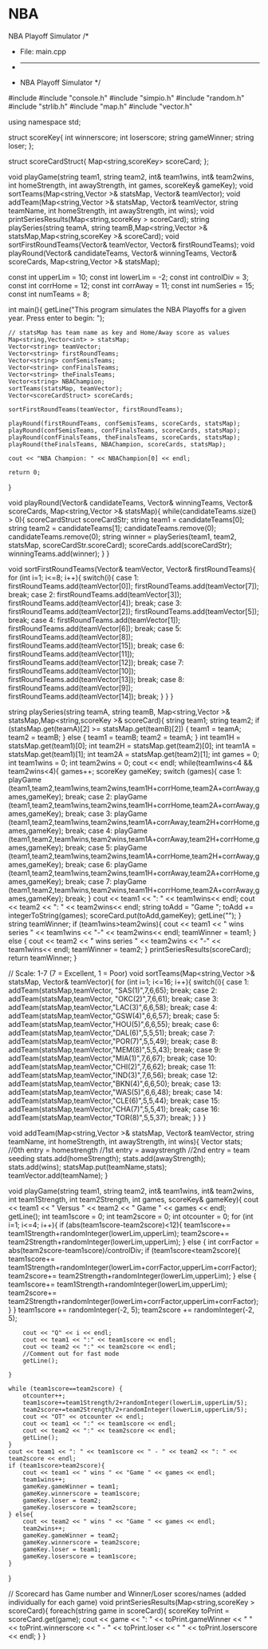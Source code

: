 NBA
===

NBA Playoff Simulator
/*
 * File: main.cpp
 * --------------
 * NBA Playoff Simulator
 */

#include <iostream>
#include "console.h"
#include "simpio.h"
#include "random.h"
#include "strlib.h"
#include "map.h"
#include "vector.h"

using namespace std;

struct scoreKey{
    int winnerscore;
    int loserscore;
    string gameWinner;
    string loser;
};

struct scoreCardStruct{
    Map<string,scoreKey> scoreCard;
};

void playGame(string team1, string team2, int& team1wins, int& team2wins, int homeStrength, int awayStrength, int games, scoreKey& gameKey);
void sortTeams(Map<string,Vector<int> >& statsMap, Vector<string>& teamVector);
void addTeam(Map<string,Vector<int> >& statsMap, Vector<string>& teamVector, string teamName, int homeStrength, int awayStrength, int wins);
void printSeriesResults(Map<string,scoreKey > scoreCard);
string playSeries(string teamA, string teamB,Map<string,Vector<int> >& statsMap,Map<string,scoreKey >& scoreCard);
void sortFirstRoundTeams(Vector<string>& teamVector, Vector<string>& firstRoundTeams);
void playRound(Vector<string>& candidateTeams, Vector<string>& winningTeams, Vector<scoreCardStruct>& scoreCards, Map<string,Vector<int> >& statsMap);

const int upperLim = 10;
const int lowerLim = -2;
const int controlDiv = 3;
const int corrHome = 12;
const int corrAway = 11;
const int numSeries = 15;
const int numTeams = 8;

int main(){
    getLine("This program simulates the NBA Playoffs for a given year. Press enter to begin: ");
        
    // statsMap has team name as key and Home/Away score as values
    Map<string,Vector<int> > statsMap;
    Vector<string> teamVector;
    Vector<string> firstRoundTeams;
    Vector<string> confSemisTeams;
    Vector<string> confFinalsTeams;
    Vector<string> theFinalsTeams;
    Vector<string> NBAChampion;
    sortTeams(statsMap, teamVector);
    Vector<scoreCardStruct> scoreCards;

    sortFirstRoundTeams(teamVector, firstRoundTeams);
    
    playRound(firstRoundTeams, confSemisTeams, scoreCards, statsMap);
    playRound(confSemisTeams, confFinalsTeams, scoreCards, statsMap);
    playRound(confFinalsTeams, theFinalsTeams, scoreCards, statsMap);
    playRound(theFinalsTeams, NBAChampion, scoreCards, statsMap);
    
    cout << "NBA Champion: " << NBAChampion[0] << endl;
    
    return 0;
}

void playRound(Vector<string>& candidateTeams, Vector<string>& winningTeams, Vector<scoreCardStruct>& scoreCards, Map<string,Vector<int> >& statsMap){
    while(candidateTeams.size() > 0){
        scoreCardStruct scoreCardStr;
        string team1 = candidateTeams[0];
        string team2 = candidateTeams[1];
        candidateTeams.remove(0);
        candidateTeams.remove(0);
        string winner = playSeries(team1, team2, statsMap, scoreCardStr.scoreCard);
        scoreCards.add(scoreCardStr);
        winningTeams.add(winner);
    }
}

void sortFirstRoundTeams(Vector<string>& teamVector, Vector<string>& firstRoundTeams){
    for (int i=1; i<=8; i++){
        switch(i){
            case 1:
                firstRoundTeams.add(teamVector[0]);
                firstRoundTeams.add(teamVector[7]);
                break;
            case 2:
                firstRoundTeams.add(teamVector[3]);
                firstRoundTeams.add(teamVector[4]);
                break;
            case 3:
                firstRoundTeams.add(teamVector[2]);
                firstRoundTeams.add(teamVector[5]);
                break;
            case 4:
                firstRoundTeams.add(teamVector[1]);
                firstRoundTeams.add(teamVector[6]);
                break;
            case 5:
                firstRoundTeams.add(teamVector[8]);
                firstRoundTeams.add(teamVector[15]);
                break;
            case 6:
                firstRoundTeams.add(teamVector[11]);
                firstRoundTeams.add(teamVector[12]);
                break;
            case 7:
                firstRoundTeams.add(teamVector[10]);
                firstRoundTeams.add(teamVector[13]);
                break;
            case 8:
                firstRoundTeams.add(teamVector[9]);
                firstRoundTeams.add(teamVector[14]);
                break;
        }
    }
}


string playSeries(string teamA, string teamB, Map<string,Vector<int> >& statsMap,Map<string,scoreKey >& scoreCard){
    string team1;
    string team2;
    if (statsMap.get(teamA)[2] >= statsMap.get(teamB)[2]) {
        team1 = teamA;
        team2 = teamB;
    } else {
        team1 = teamB;
        team2 = teamA;
    }
    int team1H = statsMap.get(team1)[0];
    int team2H = statsMap.get(team2)[0];
    int team1A = statsMap.get(team1)[1];
    int team2A = statsMap.get(team2)[1];
    int games = 0;
    int team1wins = 0;
    int team2wins = 0;
    cout << endl;
    while(team1wins<4 && team2wins<4){
        games++;
        scoreKey gameKey;
        switch (games){
            case 1: playGame (team1,team2,team1wins,team2wins,team1H+corrHome,team2A+corrAway,games,gameKey);
                break;
            case 2: playGame (team1,team2,team1wins,team2wins,team1H+corrHome,team2A+corrAway,games,gameKey);
                break;
            case 3: playGame (team1,team2,team1wins,team2wins,team1A+corrAway,team2H+corrHome,games,gameKey);
                break;
            case 4: playGame (team1,team2,team1wins,team2wins,team1A+corrAway,team2H+corrHome,games,gameKey);
                break;
            case 5: playGame (team1,team2,team1wins,team2wins,team1A+corrHome,team2H+corrAway,games,gameKey);
                break;
            case 6: playGame (team1,team2,team1wins,team2wins,team1H+corrAway,team2A+corrHome,games,gameKey);
                break;
            case 7: playGame (team1,team2,team1wins,team2wins,team1H+corrHome,team2A+corrAway,games,gameKey);
                break;
        }
        cout << team1 << ": " << team1wins<< endl;
        cout << team2 << ": " << team2wins<< endl;
        string toAdd = "Game ";
        toAdd += integerToString(games);
        scoreCard.put(toAdd,gameKey);
        getLine("");
    }
    string teamWinner;
    if (team1wins>team2wins){
        cout << team1 << " wins series " << team1wins << "-" << team2wins<< endl;
        teamWinner = team1;
    }
    else {
        cout << team2 << " wins series " << team2wins << "-" << team1wins<< endl;
        teamWinner = team2;
    }
    printSeriesResults(scoreCard);
    return teamWinner;
}

// Scale: 1-7 (7 = Excellent, 1 = Poor)
void sortTeams(Map<string,Vector<int> >& statsMap, Vector<string>& teamVector){
    for (int i=1; i<=16; i++){
        switch(i){
            case 1: addTeam(statsMap,teamVector, "SAS(1)",7,6,65);
                break;
            case 2: addTeam(statsMap,teamVector, "OKC(2)",7,6,61);
                break;
            case 3: addTeam(statsMap,teamVector,"LAC(3)",6,6,58);
                break;
            case 4: addTeam(statsMap,teamVector,"GSW(4)",6,6,57);
                break;
            case 5: addTeam(statsMap,teamVector,"HOU(5)",6,6,55);
                break;
            case 6: addTeam(statsMap,teamVector,"DAL(6)",5,5,51);
                break;
            case 7: addTeam(statsMap,teamVector,"POR(7)",5,5,49);
                break;
            case 8: addTeam(statsMap,teamVector,"MEM(8)",5,5,43);
                break;
            case 9: addTeam(statsMap,teamVector,"MIA(1)",7,6,67);
                break;
            case 10: addTeam(statsMap,teamVector,"CHI(2)",7,6,62);
                break;
            case 11: addTeam(statsMap,teamVector,"IND(3)",7,6,56);
                break;
            case 12: addTeam(statsMap,teamVector,"BKN(4)",6,6,50);
                break;
            case 13: addTeam(statsMap,teamVector,"WAS(5)",6,6,48);
                break;
            case 14: addTeam(statsMap,teamVector,"CLE(6)",5,5,44);
                break;
            case 15: addTeam(statsMap,teamVector,"CHA(7)",5,5,41);
                break;
            case 16: addTeam(statsMap,teamVector,"TOR(8)",5,5,37);
                break;
        }
    }
}

void addTeam(Map<string,Vector<int> >& statsMap, Vector<string>& teamVector, string teamName, int homeStrength, int awayStrength, int wins){
    Vector<int> stats;
    //0th entry = homestrength
    //1st entry = awaystrength
    //2nd entry = team seeding
    stats.add(homeStrength);
    stats.add(awayStrength);
    stats.add(wins);
    statsMap.put(teamName,stats);
    teamVector.add(teamName);
}

void playGame(string team1, string team2, int& team1wins, int& team2wins, int team1Strength, int team2Strength, int games, scoreKey& gameKey){
    cout << team1 << " Versus " << team2 << " Game " << games << endl;
    getLine();
    int team1score = 0;
    int team2score = 0;
    int otcounter = 0;
    for (int i=1; i<=4; i++){
        if (abs(team1score-team2score)<12){
            team1score+= team1Strength+randomInteger(lowerLim,upperLim);
            team2score+= team2Strength+randomInteger(lowerLim,upperLim);
        } else {
            int corrFactor = abs(team2score-team1score)/controlDiv;
            if (team1score<team2score){
                team1score+= team1Strength+randomInteger(lowerLim+corrFactor,upperLim+corrFactor);
                team2score+= team2Strength+randomInteger(lowerLim,upperLim);
            } else {
                team1score+= team1Strength+randomInteger(lowerLim,upperLim);
                team2score+= team2Strength+randomInteger(lowerLim+corrFactor,upperLim+corrFactor);
            }
        }
        team1score += randomInteger(-2, 5);
        team2score += randomInteger(-2, 5);
        
        cout << "Q" << i << endl;
        cout << team1 << ":" << team1score << endl;
        cout << team2 << ":" << team2score << endl;
        //Comment out for fast mode
        getLine();
       
    }

    while (team1score==team2score) {
        otcounter++;
        team1score+=team1Strength/2+randomInteger(lowerLim,upperLim/5);
        team2score+=team2Strength/2+randomInteger(lowerLim,upperLim/5);
        cout << "OT" << otcounter << endl;
        cout << team1 << ":" << team1score << endl;
        cout << team2 << ":" << team2score << endl;
        getLine();
    }
    cout << team1 << ": " << team1score << " - " << team2 << ": " << team2score << endl;
    if (team1score>team2score){
        cout << team1 << " wins " << "Game " << games << endl;
        team1wins++;
        gameKey.gameWinner = team1;
        gameKey.winnerscore = team1score;
        gameKey.loser = team2;
        gameKey.loserscore = team2score;
    } else{
        cout << team2 << " wins " << "Game " << games << endl;
        team2wins++;
        gameKey.gameWinner = team2;
        gameKey.winnerscore = team2score;
        gameKey.loser = team1;
        gameKey.loserscore = team1score;
    }
}

// Scorecard has Game number and Winner/Loser scores/names (added individually for each game)
void printSeriesResults(Map<string,scoreKey > scoreCard){
    foreach(string game in scoreCard){
        scoreKey toPrint = scoreCard.get(game);
        cout << game << ": " << toPrint.gameWinner << " " << toPrint.winnerscore << " - " << toPrint.loser << " " << toPrint.loserscore << endl;
    }
}
